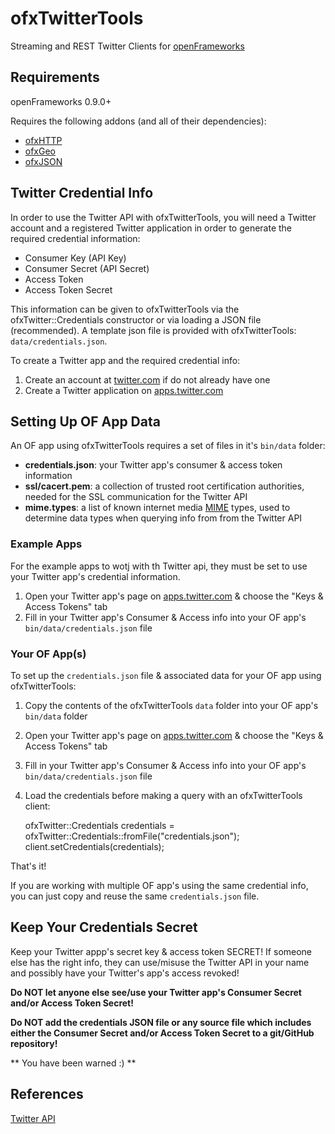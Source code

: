 ofxTwitterTools
===============

Streaming and REST Twitter Clients for [openFrameworks](http://openframeworks.cc)

Requirements
-----------

openFrameworks 0.9.0+

Requires the following addons (and all of their dependencies):

* [ofxHTTP](https://github.com/bakercp/ofxHTTP)
* [ofxGeo](https://github.com/bakercp/ofxGeo)
* [ofxJSON](https://github.com/jefftimesten/ofxJSON)

Twitter Credential Info
-----------------------

In order to use the Twitter API with ofxTwitterTools, you will need a Twitter account and a registered Twitter application in order to generate the required credential information:

* Consumer Key (API Key)
* Consumer Secret (API Secret)
* Access Token
* Access Token Secret

This information can be given to ofxTwitterTools via the ofxTwitter::Credentials constructor or via loading a JSON file (recommended). A template json file is provided with ofxTwitterTools: `data/credentials.json`.

To create a Twitter app and the required credential info:

1. Create an account at [twitter.com](https://twitter.com) if do not already have one 
2. Create a Twitter application on [apps.twitter.com](http://apps.twitter.com)

Setting Up OF App Data
----------------------

An OF app using ofxTwitterTools requires a set of files in it's `bin/data` folder:

* **credentials.json**: your Twitter app's consumer & access token information
* **ssl/cacert.pem**: a collection of trusted root certification authorities, needed for the SSL communication for the Twitter API
* **mime.types**: a list of known internet media [MIME](https://en.wikipedia.org/wiki/MIME) types, used to determine data types when querying info from from the Twitter API

### Example Apps


For the example apps to wotj with th Twitter api, they must be set to use your Twitter app's credential information.

1. Open your Twitter app's page on [apps.twitter.com](http://apps.twitter.com) & choose the "Keys & Access Tokens" tab
2. Fill in your Twitter app's Consumer & Access info into your OF app's `bin/data/credentials.json` file

### Your OF App(s)

To set up the `credentials.json` file & associated data for your OF app using ofxTwitterTools:

1. Copy the contents of the ofxTwitterTools `data` folder into your OF app's `bin/data` folder
2. Open your Twitter app's page on [apps.twitter.com](http://apps.twitter.com) & choose the "Keys & Access Tokens" tab
3. Fill in your Twitter app's Consumer & Access info into your OF app's `bin/data/credentials.json` file
4. Load the credentials before making a query with an ofxTwitterTools client:

    ofxTwitter::Credentials credentials = ofxTwitter::Credentials::fromFile("credentials.json");
    client.setCredentials(credentials);

That's it!

If you are working with multiple OF app's using the same credential info, you can just copy and reuse the same `credentials.json` file.

Keep Your Credentials Secret
----------------------------

Keep your Twitter appp's secret key & access token SECRET! If someone else has the right info, they can use/misuse the Twitter API in your name and possibly have your Twitter's app's access revoked!

**Do NOT let anyone else see/use your Twitter app's Consumer Secret and/or Access Token Secret!**

**Do NOT add the credentials JSON file or any source file which includes either the Consumer Secret and/or Access Token Secret to a git/GitHub repository!** 

** You have been warned :) **


References
----------

[Twitter API](https://dev.twitter.com/overview/api)
